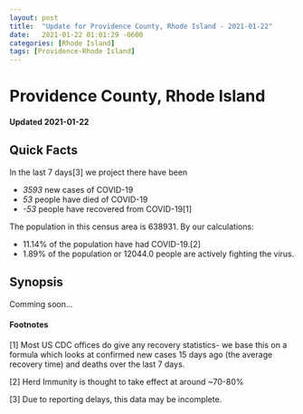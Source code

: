 ```yaml
---
layout: post
title:  "Update for Providence County, Rhode Island - 2021-01-22"
date:   2021-01-22 01:01:29 -0600
categories: [Rhode Island]
tags: [Providence-Rhode Island]
---
```


# Providence County, Rhode Island
#### Updated 2021-01-22

## Quick Facts

In the last 7 days[3] we project there have been
- *3593* new cases of COVID-19
- *53* people have died of COVID-19
- *-53* people have recovered from COVID-19[1]

The population in this census area is 638931. By our calculations:
- 11.14% of the population have had COVID-19.[2]
- 1.89% of the population or 12044.0 people are actively fighting the virus.

## Synopsis

Comming soon...


#### Footnotes

[1] Most US CDC offices do give any recovery statistics- we base this on a formula which looks at confirmed new cases
15 days ago (the average recovery time) and deaths over the last 7 days.

[2] Herd Immunity is thought to take effect at around ~70-80%

[3] Due to reporting delays, this data may be incomplete.
 
    
